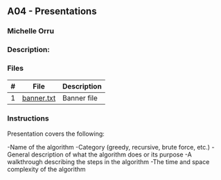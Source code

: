 ## A04 - Presentations
### Michelle Orru
### Description: 



### Files

|   #   | File     | Description                      |
| :---: | -------- | -------------------------------- |
|   1   | [banner.txt](https://github.com/michelle083/3013_Algorithms_Michelle/blob/main/Assignments/A04/banner.txt) | Banner file  |


### Instructions

Presentation covers the following:

  -Name of the algorithm
  -Category (greedy, recursive, brute force, etc.)
  -General description of what the algorithm does or its purpose
  -A walkthrough describing the steps in the algorithm
  -The time and space complexity of the algorithm
